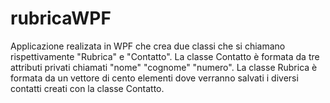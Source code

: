# rubricaWPF
Applicazione realizata in WPF che crea due classi che si chiamano rispettivamente "Rubrica" e "Contatto".
La classe Contatto è formata da tre attributi privati chiamati "nome" "cognome" "numero".
La classe Rubrica è formata da un vettore di cento elementi dove verranno salvati i diversi contatti creati con la classe Contatto.
